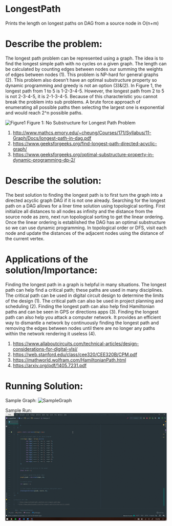 # LongestPath
Prints the length on longest paths on DAG from a source node in O(n+m)

# Describe the problem:
The longest path problem can be represented using a graph. The idea is to find the longest simple path with no cycles on a given graph. The length can be calculated by counting edges between nodes our summing the weights of edges between nodes (1). This problem is NP-hard for general graphs (2). This problem also doesn’t have an optimal substructure property so dynamic programming and greedy is not an option (3)&(2). In Figure 1, the longest path from 1 to 5 is 1-2-3-4-5. However, the longest path from 2 to 5 is not 2-3-4-5, it is 2-1-3-4-5. Because of this characteristic you cannot break the problem into sub problems. A brute force approach of enumerating all possible paths then selecting the largest one is exponential and would reach 2^n possible paths. 
  
  
![Figure1](Images/Longest-Path-Graphs.png)
Figure 1: No Substructure for Longest Path Problem

1.	http://www.mathcs.emory.edu/~cheung/Courses/171/Syllabus/11-Graph/Docs/longest-path-in-dag.pdf
2.	https://www.geeksforgeeks.org/find-longest-path-directed-acyclic-graph/
3.	https://www.geeksforgeeks.org/optimal-substructure-property-in-dynamic-programming-dp-2/

# Describe the solution:
The best solution to finding the longest path is to first turn the graph into a directed acyclic graph DAG if it is not one already. Searching for the longest path on a DAG allows for a liner time solution using topological sorting. First initialize all distances to all nodes as infinity and the distance from the source node as zero, next run topological sorting to get the linear ordering. Once the linear ordering is established the DAG has an optimal substructure so we can use dynamic programming. In topological order or DFS, visit each node and update the distances of the adjacent nodes using the distance of the current vertex. 
	
# Applications of the solution/Importance:
Finding the longest path in a graph is helpful in many situations. The longest path can help find a critical path; these paths are used in many disciplines. The critical path can be used in digital circuit design to determine the limits of the design (1). The critical path can also be used in project planning and scheduling (2). Finding the longest path can also help find Hamiltonian paths and can be seen in GPS or directions apps (3). Finding the longest path can also help you attack a computer network. It provides an efficient way to dismantle a network by continuously finding the longest path and removing the edges between nodes until there are no longer any paths within the network rendering it useless (4). 
1.	https://www.allaboutcircuits.com/technical-articles/design-considerations-for-digital-vlsi/
2.	https://web.stanford.edu/class/cee320/CEE320B/CPM.pdf
3.	https://mathworld.wolfram.com/HamiltonianPath.html
4.	https://arxiv.org/pdf/1405.7231.pdf

# Running Solution:
Sample Graph:
	![SampleGraph](Images/Longest-Path-Graphs-(1).png)
	
Sample Run:
	![Demo](Images/sampleRun.gif)

	 
